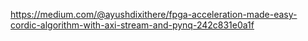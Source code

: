 https://medium.com/@ayushdixithere/fpga-acceleration-made-easy-cordic-algorithm-with-axi-stream-and-pynq-242c831e0a1f
